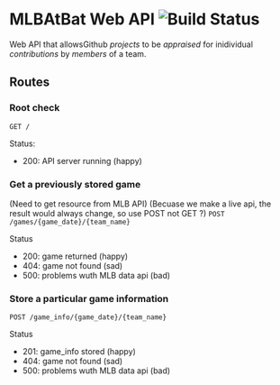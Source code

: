 # MLBAtBat Web API ![Build Status](https://travis-ci.org/ISS-SOA/codepraise-api.svg?branch=master)

Web API that allowsGithub *projects* to be *appraised* for inidividual *contributions* by *members* of a team.

## Routes

### Root check

`GET /`

Status:

- 200: API server running (happy)

### Get a previously stored game
(Need to get resource from MLB API)
(Becuase we make a live api, the result would always change, so use POST not GET ?)
`POST /games/{game_date}/{team_name}`

Status

- 200: game returned (happy)
- 404: game not found (sad)
- 500: problems wuth MLB data api (bad)

### Store a particular game information

`POST /game_info/{game_date}/{team_name}`

Status

- 201: game_info stored (happy)
- 404: game not found (sad)
- 500: problems wuth MLB data api (bad)